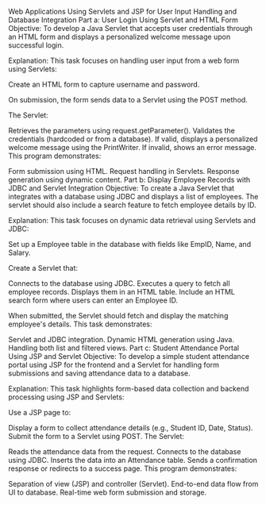 Web Applications Using Servlets and JSP for User Input Handling and Database Integration
Part a: User Login Using Servlet and HTML Form
Objective:
To develop a Java Servlet that accepts user credentials through an HTML form and displays a personalized welcome message upon successful login.

Explanation:
This task focuses on handling user input from a web form using Servlets:

Create an HTML form to capture username and password.

On submission, the form sends data to a Servlet using the POST method.

The Servlet:

Retrieves the parameters using request.getParameter().
Validates the credentials (hardcoded or from a database).
If valid, displays a personalized welcome message using the PrintWriter.
If invalid, shows an error message.
This program demonstrates:

Form submission using HTML.
Request handling in Servlets.
Response generation using dynamic content.
Part b: Display Employee Records with JDBC and Servlet Integration
Objective:
To create a Java Servlet that integrates with a database using JDBC and displays a list of employees. The servlet should also include a search feature to fetch employee details by ID.

Explanation:
This task focuses on dynamic data retrieval using Servlets and JDBC:

Set up a Employee table in the database with fields like EmpID, Name, and Salary.

Create a Servlet that:

Connects to the database using JDBC.
Executes a query to fetch all employee records.
Displays them in an HTML table.
Include an HTML search form where users can enter an Employee ID.

When submitted, the Servlet should fetch and display the matching employee's details.
This task demonstrates:

Servlet and JDBC integration.
Dynamic HTML generation using Java.
Handling both list and filtered views.
Part c: Student Attendance Portal Using JSP and Servlet
Objective:
To develop a simple student attendance portal using JSP for the frontend and a Servlet for handling form submissions and saving attendance data to a database.

Explanation:
This task highlights form-based data collection and backend processing using JSP and Servlets:

Use a JSP page to:

Display a form to collect attendance details (e.g., Student ID, Date, Status).
Submit the form to a Servlet using POST.
The Servlet:

Reads the attendance data from the request.
Connects to the database using JDBC.
Inserts the data into an Attendance table.
Sends a confirmation response or redirects to a success page.
This program demonstrates:

Separation of view (JSP) and controller (Servlet).
End-to-end data flow from UI to database.
Real-time web form submission and storage.
